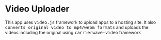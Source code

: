 # Video Uploader

This app uses <tt>video.js</tt> framework to upload apps to a hosting site. It also <tt>converts original video to mp4/webm formats</tt> and uploads the videos including the original using <tt>carrierwave-video</tt> framework
